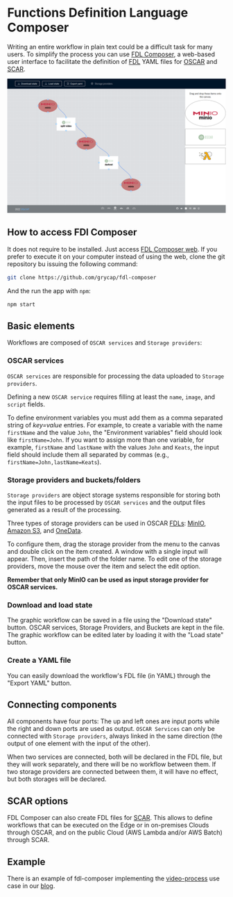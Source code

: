 # Functions Definition Language Composer

Writing an entire workflow in plain text could be a difficult task for many users.
To simplify the process you can use [FDL Composer](http://composer.oscar.grycap.net), a web-based user interface to facilitate the definition of [FDL](https://docs.oscar.grycap.net/fdl/) YAML
files for [OSCAR](https://oscar.grycap.net/) and
[SCAR](https://scar.readthedocs.io).

![fdl-composer-workflow.png](images/fdl-composer/fdl-composer-workflow.png)

## How to access FDl Composer

It does not require to be installed. Just access 
[FDL Composer web](https://composer.oscar.grycap.net/). If you prefer to
execute it on your computer instead of using the web, clone the git repository bu issuing the following command:

``` sh
git clone https://github.com/grycap/fdl-composer
```

And the run the app with `npm`:

``` sh
npm start
```

## Basic elements

Workflows are composed of `OSCAR services` and `Storage providers`:

### OSCAR services
`OSCAR services` are responsible for processing the data uploaded to `Storage providers`.

Defining a new `OSCAR service`  requires filling at least the `name`, `image`, and `script` fields. 

To
define environment variables you must add them as a comma separated string of
*key=value* entries. For example,  to create a variable with the name
`firstName` and the value `John`, the "Environment variables" field should
look like `firstName=John`. If you want to assign more than one variable, for
example, `firstName` and `lastName` with the values `John` and `Keats`, the
input field should include them all separated by commas (e.g., `firstName=John,lastName=Keats`).

### Storage providers and buckets/folders
`Storage providers` are object storage systems  responsible for storing both the input files to be processed by `OSCAR services` and the output files generated as a result of the processing.

Three types of storage providers can be used in OSCAR [FDLs](https://docs.oscar.grycap.net/fdl/): [MinIO](https://min.io), [Amazon S3](https://aws.amazon.com/s3), and
[OneData](https://onedata.org).

To configure them, drag the storage
provider from the menu to the canvas and double click on the item created. A
window with a single input will appear. Then, insert the path of the folder
name. To edit one of the storage providers, move the mouse over the item and
select the edit option.

**Remember that only MinIO can be used as input storage provider for OSCAR services.**

### Download and load state

The graphic workflow can be saved in a file using the "Download state" button.
OSCAR services, Storage Providers, and Buckets are kept in the file. The
graphic workflow can be edited later by loading it with the "Load state" button.

### Create a YAML file

 You can easily download the workflow's FDL file (in YAML) through the "Export YAML"
 button. 

## Connecting components

All components have four ports: The up and left ones are input ports while the right and
down ports are used as output. `OSCAR Services` can only be connected with `Storage
providers`, always linked in the same direction (the output of one element with
the input of the other). 

When two services are connected, both
will be declared in the FDL file, but they will work separately, and
there will be no workflow between them. If two storage providers are connected
between them, it will have no effect, but both storages will be declared.

## SCAR options

FDL Composer can also create FDL files for [SCAR](https://github.com/grycap/scar). This allows to
define workflows that can be executed on the Edge or in on-premises Clouds
through OSCAR, and on the public Cloud (AWS Lambda and/or AWS Batch) through
SCAR.

## Example

There is an example of fdl-composer implementing the
[video-process](https://github.com/grycap/oscar/tree/master/examples/video-process)
use case in our [blog](https://oscar.grycap.net/blog/post-oscar-fdl-composer/).
